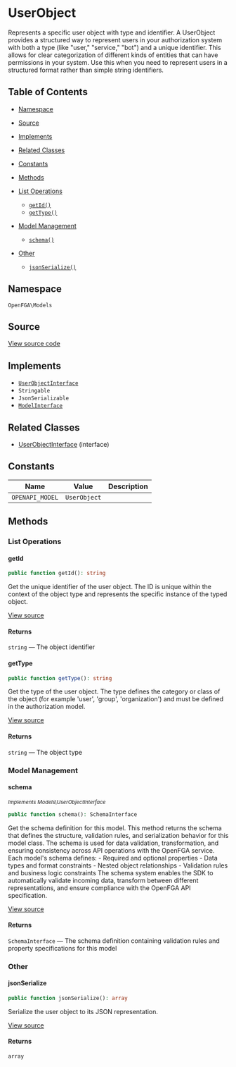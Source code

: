 # UserObject

Represents a specific user object with type and identifier. A UserObject provides a structured way to represent users in your authorization system with both a type (like &quot;user,&quot; &quot;service,&quot; &quot;bot&quot;) and a unique identifier. This allows for clear categorization of different kinds of entities that can have permissions in your system. Use this when you need to represent users in a structured format rather than simple string identifiers.

## Table of Contents

- [Namespace](#namespace)
- [Source](#source)
- [Implements](#implements)
- [Related Classes](#related-classes)
- [Constants](#constants)
- [Methods](#methods)

- [List Operations](#list-operations)
  - [`getId()`](#getid)
  - [`getType()`](#gettype)
- [Model Management](#model-management)
  - [`schema()`](#schema)
- [Other](#other)
  - [`jsonSerialize()`](#jsonserialize)

## Namespace

`OpenFGA\Models`

## Source

[View source code](https://github.com/evansims/openfga-php/blob/main/src/Models/UserObject.php)

## Implements

- [`UserObjectInterface`](UserObjectInterface.md)
- `Stringable`
- `JsonSerializable`
- [`ModelInterface`](ModelInterface.md)

## Related Classes

- [UserObjectInterface](Models/UserObjectInterface.md) (interface)

## Constants

| Name            | Value        | Description |
| --------------- | ------------ | ----------- |
| `OPENAPI_MODEL` | `UserObject` |             |

## Methods

### List Operations

#### getId

```php
public function getId(): string

```

Get the unique identifier of the user object. The ID is unique within the context of the object type and represents the specific instance of the typed object.

[View source](https://github.com/evansims/openfga-php/blob/main/src/Models/UserObject.php#L69)

#### Returns

`string` — The object identifier

#### getType

```php
public function getType(): string

```

Get the type of the user object. The type defines the category or class of the object (for example &#039;user&#039;, &#039;group&#039;, &#039;organization&#039;) and must be defined in the authorization model.

[View source](https://github.com/evansims/openfga-php/blob/main/src/Models/UserObject.php#L78)

#### Returns

`string` — The object type

### Model Management

#### schema

*<small>Implements Models\UserObjectInterface</small>*

```php
public function schema(): SchemaInterface

```

Get the schema definition for this model. This method returns the schema that defines the structure, validation rules, and serialization behavior for this model class. The schema is used for data validation, transformation, and ensuring consistency across API operations with the OpenFGA service. Each model&#039;s schema defines: - Required and optional properties - Data types and format constraints - Nested object relationships - Validation rules and business logic constraints The schema system enables the SDK to automatically validate incoming data, transform between different representations, and ensure compliance with the OpenFGA API specification.

[View source](https://github.com/evansims/openfga-php/blob/main/src/Models/ModelInterface.php#L52)

#### Returns

`SchemaInterface` — The schema definition containing validation rules and property specifications for this model

### Other

#### jsonSerialize

```php
public function jsonSerialize(): array

```

Serialize the user object to its JSON representation.

[View source](https://github.com/evansims/openfga-php/blob/main/src/Models/UserObject.php#L87)

#### Returns

`array`
